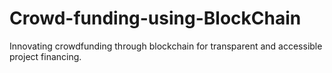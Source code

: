 # Crowd-funding-using-BlockChain

Innovating crowdfunding through blockchain for transparent and accessible project financing.
